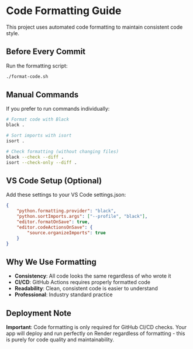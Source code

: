 # Code Formatting Guide

This project uses automated code formatting to maintain consistent code style.

## Before Every Commit

Run the formatting script:
```bash
./format-code.sh
```

## Manual Commands

If you prefer to run commands individually:

```bash
# Format code with Black
black .

# Sort imports with isort
isort .

# Check formatting (without changing files)
black --check --diff .
isort --check-only --diff .
```

## VS Code Setup (Optional)

Add these settings to your VS Code settings.json:
```json
{
    "python.formatting.provider": "black",
    "python.sortImports.args": ["--profile", "black"],
    "editor.formatOnSave": true,
    "editor.codeActionsOnSave": {
        "source.organizeImports": true
    }
}
```

## Why We Use Formatting

- **Consistency**: All code looks the same regardless of who wrote it
- **CI/CD**: GitHub Actions requires properly formatted code
- **Readability**: Clean, consistent code is easier to understand
- **Professional**: Industry standard practice

## Deployment Note

**Important**: Code formatting is only required for GitHub CI/CD checks. Your app will deploy and run perfectly on Render regardless of formatting - this is purely for code quality and maintainability.